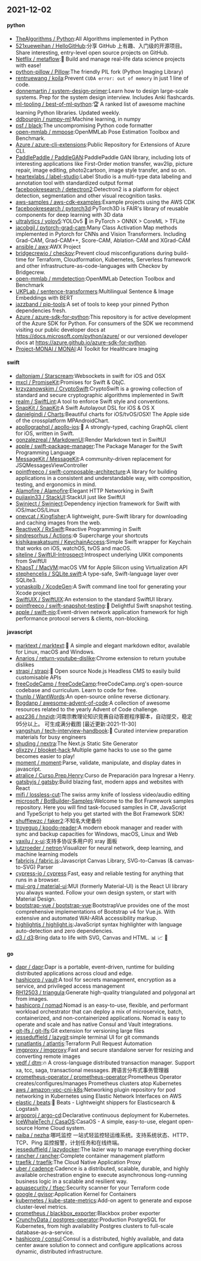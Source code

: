 ## 2021-12-02

#### python
* [TheAlgorithms / Python](https://github.com/TheAlgorithms/Python):All Algorithms implemented in Python
* [521xueweihan / HelloGitHub](https://github.com/521xueweihan/HelloGitHub):分享 GitHub 上有趣、入门级的开源项目。Share interesting, entry-level open source projects on GitHub.
* [Netflix / metaflow](https://github.com/Netflix/metaflow):🚀
Build and manage real-life data science projects with ease!
* [python-pillow / Pillow](https://github.com/python-pillow/Pillow):The friendly PIL fork (Python Imaging Library)
* [rentruewang / koila](https://github.com/rentruewang/koila):Prevent `CUDA error: out of memory` in just 1 line of code.
* [donnemartin / system-design-primer](https://github.com/donnemartin/system-design-primer):Learn how to design large-scale systems. Prep for the system design interview. Includes Anki flashcards.
* [ml-tooling / best-of-ml-python](https://github.com/ml-tooling/best-of-ml-python):🏆
A ranked list of awesome machine learning Python libraries. Updated weekly.
* [ddbourgin / numpy-ml](https://github.com/ddbourgin/numpy-ml):Machine learning, in numpy
* [psf / black](https://github.com/psf/black):The uncompromising Python code formatter
* [open-mmlab / mmpose](https://github.com/open-mmlab/mmpose):OpenMMLab Pose Estimation Toolbox and Benchmark.
* [Azure / azure-cli-extensions](https://github.com/Azure/azure-cli-extensions):Public Repository for Extensions of Azure CLI.
* [PaddlePaddle / PaddleGAN](https://github.com/PaddlePaddle/PaddleGAN):PaddlePaddle GAN library, including lots of interesting applications like First-Order motion transfer, wav2lip, picture repair, image editing, photo2cartoon, image style transfer, and so on.
* [heartexlabs / label-studio](https://github.com/heartexlabs/label-studio):Label Studio is a multi-type data labeling and annotation tool with standardized output format
* [facebookresearch / detectron2](https://github.com/facebookresearch/detectron2):Detectron2 is a platform for object detection, segmentation and other visual recognition tasks.
* [aws-samples / aws-cdk-examples](https://github.com/aws-samples/aws-cdk-examples):Example projects using the AWS CDK
* [facebookresearch / pytorch3d](https://github.com/facebookresearch/pytorch3d):PyTorch3D is FAIR's library of reusable components for deep learning with 3D data
* [ultralytics / yolov5](https://github.com/ultralytics/yolov5):YOLOv5
🚀
in PyTorch > ONNX > CoreML > TFLite
* [jacobgil / pytorch-grad-cam](https://github.com/jacobgil/pytorch-grad-cam):Many Class Activation Map methods implemented in Pytorch for CNNs and Vision Transformers. Including Grad-CAM, Grad-CAM++, Score-CAM, Ablation-CAM and XGrad-CAM
* [ansible / awx](https://github.com/ansible/awx):AWX Project
* [bridgecrewio / checkov](https://github.com/bridgecrewio/checkov):Prevent cloud misconfigurations during build-time for Terraform, Cloudformation, Kubernetes, Serverless framework and other infrastructure-as-code-languages with Checkov by Bridgecrew.
* [open-mmlab / mmdetection](https://github.com/open-mmlab/mmdetection):OpenMMLab Detection Toolbox and Benchmark
* [UKPLab / sentence-transformers](https://github.com/UKPLab/sentence-transformers):Multilingual Sentence & Image Embeddings with BERT
* [jazzband / pip-tools](https://github.com/jazzband/pip-tools):A set of tools to keep your pinned Python dependencies fresh.
* [Azure / azure-sdk-for-python](https://github.com/Azure/azure-sdk-for-python):This repository is for active development of the Azure SDK for Python. For consumers of the SDK we recommend visiting our public developer docs at https://docs.microsoft.com/python/azure/ or our versioned developer docs at https://azure.github.io/azure-sdk-for-python.
* [Project-MONAI / MONAI](https://github.com/Project-MONAI/MONAI):AI Toolkit for Healthcare Imaging

#### swift
* [daltoniam / Starscream](https://github.com/daltoniam/Starscream):Websockets in swift for iOS and OSX
* [mxcl / PromiseKit](https://github.com/mxcl/PromiseKit):Promises for Swift & ObjC.
* [krzyzanowskim / CryptoSwift](https://github.com/krzyzanowskim/CryptoSwift):CryptoSwift is a growing collection of standard and secure cryptographic algorithms implemented in Swift
* [realm / SwiftLint](https://github.com/realm/SwiftLint):A tool to enforce Swift style and conventions.
* [SnapKit / SnapKit](https://github.com/SnapKit/SnapKit):A Swift Autolayout DSL for iOS & OS X
* [danielgindi / Charts](https://github.com/danielgindi/Charts):Beautiful charts for iOS/tvOS/OSX! The Apple side of the crossplatform MPAndroidChart.
* [apollographql / apollo-ios](https://github.com/apollographql/apollo-ios):📱
A strongly-typed, caching GraphQL client for iOS, written in Swift.
* [gonzalezreal / MarkdownUI](https://github.com/gonzalezreal/MarkdownUI):Render Markdown text in SwiftUI
* [apple / swift-package-manager](https://github.com/apple/swift-package-manager):The Package Manager for the Swift Programming Language
* [MessageKit / MessageKit](https://github.com/MessageKit/MessageKit):A community-driven replacement for JSQMessagesViewController
* [pointfreeco / swift-composable-architecture](https://github.com/pointfreeco/swift-composable-architecture):A library for building applications in a consistent and understandable way, with composition, testing, and ergonomics in mind.
* [Alamofire / Alamofire](https://github.com/Alamofire/Alamofire):Elegant HTTP Networking in Swift
* [pujiaxin33 / StackUI](https://github.com/pujiaxin33/StackUI):StackUI just like SwiftUI
* [Swinject / Swinject](https://github.com/Swinject/Swinject):Dependency injection framework for Swift with iOS/macOS/Linux
* [onevcat / Kingfisher](https://github.com/onevcat/Kingfisher):A lightweight, pure-Swift library for downloading and caching images from the web.
* [ReactiveX / RxSwift](https://github.com/ReactiveX/RxSwift):Reactive Programming in Swift
* [sindresorhus / Actions](https://github.com/sindresorhus/Actions):⚙️
Supercharge your shortcuts
* [kishikawakatsumi / KeychainAccess](https://github.com/kishikawakatsumi/KeychainAccess):Simple Swift wrapper for Keychain that works on iOS, watchOS, tvOS and macOS.
* [siteline / SwiftUI-Introspect](https://github.com/siteline/SwiftUI-Introspect):Introspect underlying UIKit components from SwiftUI
* [KhaosT / MacVM](https://github.com/KhaosT/MacVM):macOS VM for Apple Silicon using Virtualization API
* [stephencelis / SQLite.swift](https://github.com/stephencelis/SQLite.swift):A type-safe, Swift-language layer over SQLite3.
* [yonaskolb / XcodeGen](https://github.com/yonaskolb/XcodeGen):A Swift command line tool for generating your Xcode project
* [SwiftUIX / SwiftUIX](https://github.com/SwiftUIX/SwiftUIX):An extension to the standard SwiftUI library.
* [pointfreeco / swift-snapshot-testing](https://github.com/pointfreeco/swift-snapshot-testing):📸
Delightful Swift snapshot testing.
* [apple / swift-nio](https://github.com/apple/swift-nio):Event-driven network application framework for high performance protocol servers & clients, non-blocking.

#### javascript
* [marktext / marktext](https://github.com/marktext/marktext):📝
A simple and elegant markdown editor, available for Linux, macOS and Windows.
* [Anarios / return-youtube-dislike](https://github.com/Anarios/return-youtube-dislike):Chrome extension to return youtube dislikes
* [strapi / strapi](https://github.com/strapi/strapi):🚀
Open source Node.js Headless CMS to easily build customisable APIs
* [freeCodeCamp / freeCodeCamp](https://github.com/freeCodeCamp/freeCodeCamp):freeCodeCamp.org's open-source codebase and curriculum. Learn to code for free.
* [thunlp / WantWords](https://github.com/thunlp/WantWords):An open-source online reverse dictionary.
* [Bogdanp / awesome-advent-of-code](https://github.com/Bogdanp/awesome-advent-of-code):A collection of awesome resources related to the yearly Advent of Code challenge.
* [aqz236 / hnzjdt](https://github.com/aqz236/hnzjdt):河南宗教理论知识竞赛自动答题程序脚本，自动提交，稳定95分以上。 可生成满分截图 [最近更新:2021-11-30]
* [yangshun / tech-interview-handbook](https://github.com/yangshun/tech-interview-handbook):💯
Curated interview preparation materials for busy engineers
* [shuding / nextra](https://github.com/shuding/nextra):The Next.js Static Site Generator
* [glixzzy / blooket-hack](https://github.com/glixzzy/blooket-hack):Multiple game hacks to use so the game becomes easier to play!
* [moment / moment](https://github.com/moment/moment):Parse, validate, manipulate, and display dates in javascript.
* [atralice / Curso.Prep.Henry](https://github.com/atralice/Curso.Prep.Henry):Curso de Preparación para Ingresar a Henry.
* [gatsbyjs / gatsby](https://github.com/gatsbyjs/gatsby):Build blazing fast, modern apps and websites with React
* [mifi / lossless-cut](https://github.com/mifi/lossless-cut):The swiss army knife of lossless video/audio editing
* [microsoft / BotBuilder-Samples](https://github.com/microsoft/BotBuilder-Samples):Welcome to the Bot Framework samples repository. Here you will find task-focused samples in C#, JavaScript and TypeScript to help you get started with the Bot Framework SDK!
* [shufflewzc / faker2](https://github.com/shufflewzc/faker2):不知名大佬备份
* [troyeguo / koodo-reader](https://github.com/troyeguo/koodo-reader):A modern ebook manager and reader with sync and backup capacities for Windows, macOS, Linux and Web
* [vaxilu / x-ui](https://github.com/vaxilu/x-ui):支持多协议多用户的 xray 面板
* [lutzroeder / netron](https://github.com/lutzroeder/netron):Visualizer for neural network, deep learning, and machine learning models
* [fabricjs / fabric.js](https://github.com/fabricjs/fabric.js):Javascript Canvas Library, SVG-to-Canvas (& canvas-to-SVG) Parser
* [cypress-io / cypress](https://github.com/cypress-io/cypress):Fast, easy and reliable testing for anything that runs in a browser.
* [mui-org / material-ui](https://github.com/mui-org/material-ui):MUI (formerly Material-UI) is the React UI library you always wanted. Follow your own design system, or start with Material Design.
* [bootstrap-vue / bootstrap-vue](https://github.com/bootstrap-vue/bootstrap-vue):BootstrapVue provides one of the most comprehensive implementations of Bootstrap v4 for Vue.js. With extensive and automated WAI-ARIA accessibility markup.
* [highlightjs / highlight.js](https://github.com/highlightjs/highlight.js):JavaScript syntax highlighter with language auto-detection and zero dependencies.
* [d3 / d3](https://github.com/d3/d3):Bring data to life with SVG, Canvas and HTML.
📊
📈
🎉

#### go
* [dapr / dapr](https://github.com/dapr/dapr):Dapr is a portable, event-driven, runtime for building distributed applications across cloud and edge.
* [hashicorp / vault](https://github.com/hashicorp/vault):A tool for secrets management, encryption as a service, and privileged access management
* [RH12503 / triangula](https://github.com/RH12503/triangula):Generate high-quality triangulated and polygonal art from images.
* [hashicorp / nomad](https://github.com/hashicorp/nomad):Nomad is an easy-to-use, flexible, and performant workload orchestrator that can deploy a mix of microservice, batch, containerized, and non-containerized applications. Nomad is easy to operate and scale and has native Consul and Vault integrations.
* [git-lfs / git-lfs](https://github.com/git-lfs/git-lfs):Git extension for versioning large files
* [jesseduffield / lazygit](https://github.com/jesseduffield/lazygit):simple terminal UI for git commands
* [runatlantis / atlantis](https://github.com/runatlantis/atlantis):Terraform Pull Request Automation
* [imgproxy / imgproxy](https://github.com/imgproxy/imgproxy):Fast and secure standalone server for resizing and converting remote images
* [yedf / dtm](https://github.com/yedf/dtm):🔥
A cross-language distributed transaction manager. Support xa, tcc, saga, transactional messages. 跨语言分布式事务管理器
* [prometheus-operator / prometheus-operator](https://github.com/prometheus-operator/prometheus-operator):Prometheus Operator creates/configures/manages Prometheus clusters atop Kubernetes
* [aws / amazon-vpc-cni-k8s](https://github.com/aws/amazon-vpc-cni-k8s):Networking plugin repository for pod networking in Kubernetes using Elastic Network Interfaces on AWS
* [elastic / beats](https://github.com/elastic/beats):🐠
Beats - Lightweight shippers for Elasticsearch & Logstash
* [argoproj / argo-cd](https://github.com/argoproj/argo-cd):Declarative continuous deployment for Kubernetes.
* [IceWhaleTech / CasaOS](https://github.com/IceWhaleTech/CasaOS):CasaOS - A simple, easy-to-use, elegant open-source Home Cloud system.
* [naiba / nezha](https://github.com/naiba/nezha):哪吒监控 一站式轻监控轻运维系统。支持系统状态、HTTP、TCP、Ping 监控报警，计划任务和在线终端。
* [jesseduffield / lazydocker](https://github.com/jesseduffield/lazydocker):The lazier way to manage everything docker
* [rancher / rancher](https://github.com/rancher/rancher):Complete container management platform
* [traefik / traefik](https://github.com/traefik/traefik):The Cloud Native Application Proxy
* [uber / cadence](https://github.com/uber/cadence):Cadence is a distributed, scalable, durable, and highly available orchestration engine to execute asynchronous long-running business logic in a scalable and resilient way.
* [aquasecurity / tfsec](https://github.com/aquasecurity/tfsec):Security scanner for your Terraform code
* [google / gvisor](https://github.com/google/gvisor):Application Kernel for Containers
* [kubernetes / kube-state-metrics](https://github.com/kubernetes/kube-state-metrics):Add-on agent to generate and expose cluster-level metrics.
* [prometheus / blackbox_exporter](https://github.com/prometheus/blackbox_exporter):Blackbox prober exporter
* [CrunchyData / postgres-operator](https://github.com/CrunchyData/postgres-operator):Production PostgreSQL for Kubernetes, from high availability Postgres clusters to full-scale database-as-a-service.
* [hashicorp / consul](https://github.com/hashicorp/consul):Consul is a distributed, highly available, and data center aware solution to connect and configure applications across dynamic, distributed infrastructure.

